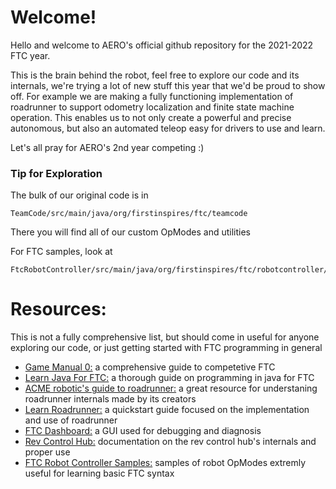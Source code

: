 <h1>Welcome!</h1>

Hello and welcome to AERO's official github repository for the 2021-2022 FTC year.

This is the brain behind the robot, feel free to explore our code and its internals, we're trying a lot of new stuff this year that we'd be proud to show off. For example we are making a fully functioning implementation of roadrunner to support odometry localization and finite state machine operation. This enables us to not only create a powerful and precise autonomous, but also an automated teleop easy for drivers to use and learn.

Let's all pray for AERO's 2nd year competing :)

<h3>Tip for Exploration</h3>

The bulk of our original code is in 

    TeamCode/src/main/java/org/firstinspires/ftc/teamcode

There you will find all of our custom OpModes and utilities

For FTC samples, look at

    FtcRobotController/src/main/java/org/firstinspires/ftc/robotcontroller/external/samples/

<h1>Resources:</h1>

This is not a fully comprehensive list, but should come in useful for anyone exploring our code, or just getting started with FTC programming in general
<ul>
	<li><a href="https://gm0.org/en/latest/index.html">Game Manual 0:</a> a comprehensive guide to competetive FTC</li>
	<li><a href="https://github.com/alan412/LearnJavaForFTC/blob/master/LearnJavaForFTC.pdf">Learn Java For FTC:</a> a thorough guide on programming in java for FTC</li>
	<li><a href="acme-robotics.gitbook.io/road-runner">ACME robotic's guide to roadrunner:</a> a great resource for understaning roadrunner internals made by its creators</li>
	<li><a href="learnroadrunner.com">Learn Roadrunner:</a> a quickstart guide focused on the implementation and use of roadrunner</li>
	<li><a href="https://github.com/acmerobotics/ftc-dashboard">FTC Dashboard:</a> a GUI used for debugging and diagnosis</li>
	<li><a href="https://docs.revrobotics.com/control-hub/control-hub-gs">Rev Control Hub:</a> documentation on the rev control hub's internals and proper use</li>
	<li><a href="https://github.com/FIRST-Tech-Challenge/FtcRobotController/tree/master/FtcRobotController/src/main/java/org/firstinspires/ftc/robotcontroller/external/samples">FTC Robot Controller Samples:</a> samples of robot OpModes extremly useful for learning basic FTC syntax</li>
</ul>
